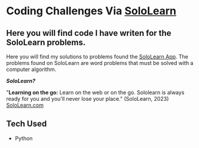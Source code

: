 # Coding Challenges Via [SoloLearn](https://www.sololearn.com)

## Here you will find code I have writen for the SoloLearn problems.
Here you will find my solutions to problems found the [SoloLearn App](https://apps.apple.com/us/app/sololearn-learn-to-code-apps/id1210079064). The problems found on SoloLearn are word problems that must be solved with a computer algorithm. 

***SoloLearn?***

"**Learning on the go:**  Learn on the web or on the go. Sololearn is always ready for you and you'll never lose your place." (SoloLearn, 2023) [SoloLearn.com](https://www.sololearn.com)

## Tech Used
- Python